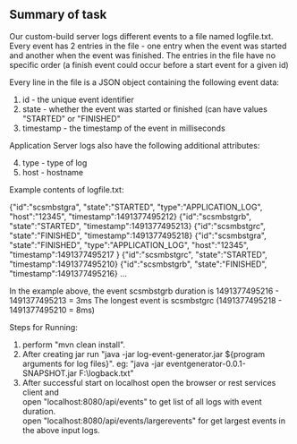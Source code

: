Summary of task
----------------------------------------
Our custom-build server logs different events to a file named logfile.txt. Every event has 2 entries in the file - one
entry when the event was started and another when the event was finished. The entries in the file have no specific
order (a finish event could occur before a start event for a given id)

Every line in the file is a JSON object containing the following event data:

1. id - the unique event identifier
2. state - whether the event was started or finished (can have values "STARTED" or "FINISHED"
3. timestamp - the timestamp of the event in milliseconds

Application Server logs also have the following additional attributes:

4. type - type of log
5. host - hostname

Example contents of logfile.txt:

{"id":"scsmbstgra", "state":"STARTED", "type":"APPLICATION_LOG", "host":"12345", "timestamp":1491377495212}
{"id":"scsmbstgrb", "state":"STARTED", "timestamp":1491377495213}
{"id":"scsmbstgrc", "state":"FINISHED", "timestamp":1491377495218}
{"id":"scsmbstgra", "state":"FINISHED", "type":"APPLICATION_LOG", "host":"12345", "timestamp":1491377495217
}
{"id":"scsmbstgrc", "state":"STARTED", "timestamp":1491377495210}
{"id":"scsmbstgrb", "state":"FINISHED", "timestamp":1491377495216}
...

In the example above, the event scsmbstgrb duration is 1491377495216 - 1491377495213 = 3ms
The longest event is scsmbstgrc (1491377495218 - 1491377495210 = 8ms)

Steps for Running:

1. perform "mvn clean install".
2. After creating jar run
             "java -jar log-event-generator.jar ${program arguments for log files}".
             eg: "java -jar eventgenerator-0.0.1-SNAPSHOT.jar F:\\logback.txt"
3. After successful start on localhost open the browser or rest services client and\
          open "localhost:8080/api/events" to get list of all logs with event duration.\
          open "localhost:8080/api/events/largerevents" for get largest events in the above input logs.



